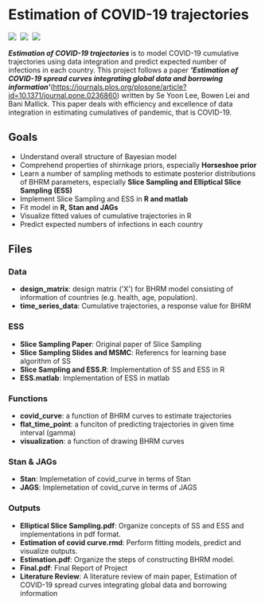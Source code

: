 <h1> Estimation of COVID-19 trajectories </h1>
<p align="left">
  <img src="https://img.shields.io/badge/R-276DC3?style=flat-square&logo=R&logoColor=white"/></a>&nbsp
  <img src="https://img.shields.io/badge/Jags-007396?style=flat-square"/></a>&nbsp 
  <img src="https://img.shields.io/badge/Stan-ffb13b?style=flat-square"/></a>&nbsp 
</p>


<b><i>Estimation of COVID-19 trajectories </i></b> is to model COVID-19 cumulative trajectories using data integration and predict expected number of infections in each country. This project follows a paper <b><i>'Estimation of COVID-19 spread curves integrating global data and borrowing information'</i></b>(https://journals.plos.org/plosone/article?id=10.1371/journal.pone.0236860) written by Se Yoon Lee, Bowen Lei and Bani Mallick. This paper deals with efficiency and excellence of data integration in estimating cumulatives of pandemic, that is COVID-19. 



<h2> Goals </h2>

- Understand overall structure of Bayesian model
- Comprehend properties of shirnkage priors, especially **Horseshoe prior**
- Learn a number of sampling methods to estimate posterior distributions of BHRM parameters, especially <b>Slice Sampling and Elliptical Slice Sampling (ESS)</b>
- Implement Slice Sampling and ESS in **R and matlab**
- Fit model in **R, Stan and JAGs**
- Visualize fitted values of cumulative trajectories in R
- Predict expected numbers of infections in each country 


<h2> Files </h2>

### Data
- **design_matrix**: design matrix ('X') for BHRM model consisting of information of countries (e.g. health, age, population). 
- **time_series_data**: Cumulative trajectories, a response value for BHRM

### ESS
- **Slice Sampling Paper**: Original paper of Slice Sampling
- **Slice Sampling Slides and MSMC**: Referencs for learning base algorithm of SS
- **Slice Sampling and ESS.R**: Implementation of SS and ESS in R
- **ESS.matlab**: Implementation of ESS in matlab


### Functions
- **covid_curve**: a function of BHRM curves to estimate trajectories
- **flat_time_point**: a funciton of predicting trajectories in given time interval (gamma)
- **visualization**: a function of drawing BHRM curves

### Stan & JAGs
- **Stan**: Implemetation of covid_curve in terms of Stan
- **JAGS**: Implemetation of covid_curve in terms of JAGS

### Outputs
- **Elliptical Slice Sampling.pdf**: Organize concepts of SS and ESS and implementations in pdf format.
- **Estimation of covid curve.rmd**: Perform fitting models, predict and visualize outputs.
- **Estimation.pdf**: Organize the steps of constructing BHRM model.
- **Final.pdf**: Final Report of Project
- **Literature Review**: A literature review of main paper, Estimation of COVID-19 spread curves integrating global data and borrowing information
